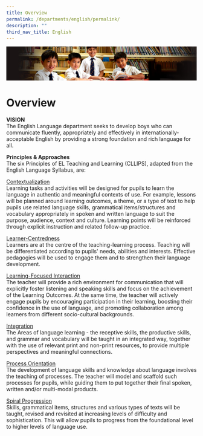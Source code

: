 ```yaml
---
title: Overview
permalink: /departments/english/permalink/
description: ""
third_nav_title: English
---
```

![](/images/Sub-banner1.jpg)

Overview
========

**VISION**<br>
The English Language department seeks to develop boys who can communicate fluently, appropriately and effectively in internationally-acceptable English by providing a strong foundation and rich language for all.

**Principles & Approaches**<br>
The six Principles of EL Teaching and Learning (CLLIPS), adapted from the English Language Syllabus, are:

<u>Contextualization</u><br>
Learning tasks and activities will be designed for pupils to learn the language in authentic and meaningful contexts of use. For example, lessons will be planned around learning outcomes, a theme, or a type of text to help pupils use related language skills, grammatical items/structures and vocabulary appropriately in spoken and written language to suit the purpose, audience, context and culture. Learning points will be reinforced through explicit instruction and related follow-up practice.

<u>Learner-Centredness</u><br>
Learners are at the centre of the teaching-learning process. Teaching will be differentiated according to pupils' needs, abilities and interests. Effective pedagogies will be used to engage them and to strengthen their language development.

<u>Learning-Focused Interaction</u><br>
The teacher will provide a rich environment for communication that will explicitly foster listening and speaking skills and focus on the achievement of the Learning Outcomes. At the same time, the teacher will actively engage pupils by encouraging participation in their learning, boosting their confidence in the use of language, and promoting collaboration among learners from different socio-cultural backgrounds.

<u>Integration</u><br>
The Areas of language learning - the receptive skills, the productive skills, and grammar and vocabulary will be taught in an integrated way, together with the use of relevant print and non-print resources, to provide multiple perspectives and meaningful connections. 

<u>Process Orientation</u><br>
The development of language skills and knowledge about language involves the teaching of processes. The teacher will model and scaffold such processes for pupils, while guiding them to put together their final spoken, written and/or multi-modal products. 

<u>Spiral Progression</u><br>
Skills, grammatical items, structures and various types of texts will be taught, revised and revisited at increasing levels of difficulty and sophistication. This will allow pupils to progress from the foundational level to higher levels of language use.